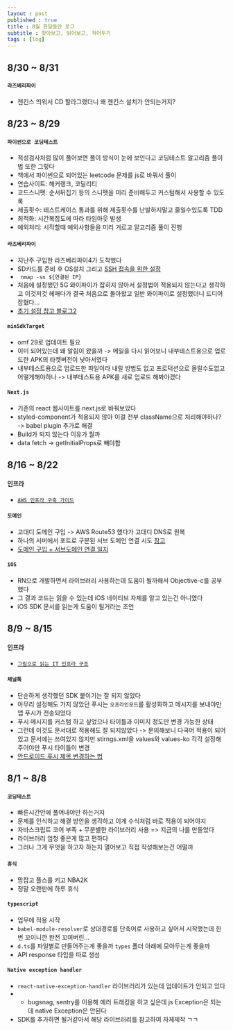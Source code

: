```yaml
---
layout : post
published : true
title : 8월 한달동안 로그
subtitle : 찾아보고, 읽어보고, 적어두기
tags : [log]
---
```

## 8/30 ~ 8/31
#### `라즈베리파이`
  * 젠킨스 띄워서 CD 할라그랬더니 왜 젠킨스 설치가 안되는거지?

## 8/23 ~ 8/29
#### `파이썬으로 코딩테스트`
  * 적성검사처럼 많이 풀어보면 풀이 방식이 눈에 보인다고 코딩테스트 알고리즘 풀이법 또한 그렇다
  * 책에서 파이썬으로 되어있는 leetcode 문제를 js로 바꿔서 풀이
  * 연습사이트: 해커랭크, 코딜리티
  * 코드스니펫: 순서뒤집기 등의 스니펫을 미리 준비해두고 커스텀해서 사용할 수 있도록
  * 제출횟수: 테스트케이스 통과를 위해 제출횟수를 난발하지말고 줄일수있도록 TDD
  * 최적화: 시간복잡도에 따라 타임아웃 발생
  * 예외처리: 시작할때 예외사항들을 미리 거르고 알고리즘 풀이 진행
#### `라즈베리파이`
  * 지난주 구입한 라즈베리파이4가 도착했다
  * SD카드를 준비 후 OS설치 그리고 [SSH 접속을 위한 설정](https://blog.naver.com/emperonics/221712157659)
  * ` nmap -sn ${연결된 IP}`
  * 처음에 설정했던 5G 와이파이가 잡히지 않아서 설정법이 적용되지 않는다고 생각하고 이것저것 헤매다가 결국 처음으로 돌아왔고 일반 와이파이로 설정했더니 드디어 잡혔다...
  * [초기 설정 참고 블로그2](https://medium.com/@keysoodev/raspberry-pi-%EB%9D%BC%EC%A6%88%EB%B2%A0%EB%A6%AC-%ED%8C%8C%EC%9D%B4-%EC%B4%88%EA%B8%B0-%EC%84%B8%ED%8C%85%ED%95%98%EA%B8%B0-d766009af8b1)
#### `minSdkTarget`
  * omf 29로 업데이트 필요
  * 이미 되어있는데 왜 알림이 왔을까 -> 메일을 다시 읽어보니 내부테스트용으로 업로드한 APK의 타켓버전이 낮아서였다
  * 내부테스트용으로 업로드한 파일이라 내릴 방법도 없고 프로덕션으로 올릴수도없고 어떻게해야하나 -> 내부테스트용 APK를 새로 업로드 해봐야겠다
#### `Next.js`
  * 기존의 react 웹사이트를 next.js로 바꿔보았다
  * styled-component가 적용되지 않아 이걸 전부 className으로 처리해야하나? -> babel plugin 추가로 해결
  * Build가 되지 않는다 이유가 뭘까
  * data fetch -> getInitialProps로 빼야함

## 8/16 ~ 8/22
#### 인프라
  * [`AWS 인프라 구축 가이드`](https://jiggag.github.io/%EC%9D%B8%ED%94%84%EB%9D%BC-%EA%B5%AC%EC%A1%B0-%EC%95%8C%EC%95%84%EB%B3%B4%EA%B8%B0/)
#### `도메인`
  * 고대디 도메인 구입 -> AWS Route53 했다가 고대디 DNS로 원복
  * 하나의 서버에서 포트로 구분된 서브 도메인 연결 시도 [참고](https://blog.jiniworld.me/27#a03-2)
  * [도메인 구입 + 서브도메인 연결 일지](https://jiggag.github.io/%EB%8F%84%EB%A9%94%EC%9D%B8-%EA%B5%AC%EC%9E%85/)
#### `iOS`
  * RN으로 개발하면서 라이브러리 사용하는데 도움이 될까해서 Objective-c를 공부했다
  * 그 결과 코드는 읽을 수 있는데 iOS 네이티브 자체를 알고 있는건 아니였다
  * iOS SDK 문서를 읽는게 도움이 될거라는 조언

## 8/9 ~ 8/15
#### 인프라
  * [`그림으로 읽는 IT 인프라 구조`](https://jiggag.github.io/%EC%9D%B8%ED%94%84%EB%9D%BC-%EA%B5%AC%EC%A1%B0-%EC%95%8C%EC%95%84%EB%B3%B4%EA%B8%B0/)
#### `채널톡`
  * 단순하게 생각했던 SDK 붙이기는 잘 되지 않았다
  * 아무리 설정해도 가지 않았던 푸시는 `오프라인모드`를 활성화하고 메시지를 보내야만 앱 푸시가 전송되었다
  * 푸시 메시지를 커스텀 하고 싶었으나 타이틀과 이미지 정도만 변경 가능한 상태
  * 그런데 이것도 문서대로 적용해도 잘 되지않았다 -> 문의해보니 다국어 적용이 되어있고 문서에는 쓰여있지 않지만 stirngs.xml을 values와 values-ko 각각 설정해주어야만 푸시 타이틀이 변경
  * [안드로이드 푸시 제목 변경하는 법](https://developers.channel.io/docs/android-push-notification#step-3-set-push-notifications-title)
  
## 8/1 ~ 8/8
#### `코딩테스트`
  * 빠른시간안에 풀어내야만 하는거지
  * 문제를 인식하고 해결 방안을 생각하고 이게 수식처럼 바로 적용이 되어야지
  * 자바스크립트 코어 부족 + 무분별한 라이브러리 사용 => 지금의 나를 만들었다
  * 라이브러리 엄청 좋은게 많고 편하다
  * 그러나 그게 무엇을 하고자 하는지 열어보고 직접 작성해보는건 어떨까
#### `휴식`
  * 맘잡고 플스를 키고 NBA2K
  * 정말 오랜만에 하루 휴식
#### `typescript`
  * 업무에 적용 시작
  * `babel-module-resolver`로 상대경로를 단축어로 사용하고 싶어서 시작했는데 한번 꼬이니깐 완전 꼬여버린...
  * `d.ts`를 파일별로 만들어주는게 좋을까 `types` 폴더 아래에 모아두는게 좋을까
  * API response 타입을 따로 생성
#### `Native exception handler`
  * `react-native-exception-handler` 라이브러리가 있는데 업데이트가 안되고 있다
  * + bugsnag, sentry를 이용해 에러 트래킹을 하고 싶은데 js Exception은 되는데 native Exception은 안된다
  * SDK를 추가하면 될거같아서 해당 라이브러리를 참고하여 자체제작 ㄱㄱ
